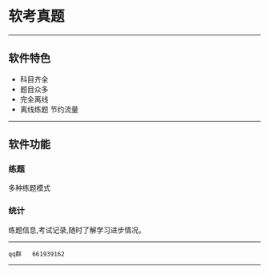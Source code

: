 # 软考真题


---


## 软件特色

- 科目齐全
- 题目众多
- 完全离线 
- 离线练题 节约流量

---

## 软件功能

### 练题

多种练题模式
### 统计

练题信息,考试记录,随时了解学习进步情况。

---


```
qq群   661939162
```

---

